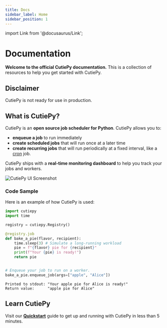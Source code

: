 ```yaml
---
title: Docs
sidebar_label: Home
sidebar_position: 1
---
```


import Link from '@docusaurus/Link';

# Documentation

**Welcome to the official CutiePy documentation.**
This is a collection of resources to help you get started with CutiePy.

## Disclaimer

CutiePy is not ready for use in production.

<!-- ## Start Here

Here are some high-level resources to help you learn more about CutiePy.

<p>
    <Link
        to="/docs/quickstart"
        style={{"font-size": "1.25rem", "font-weight": "bold"}}
        >
        Quickstart
    </Link>
    <br/>
    <span style={{"font-style": "italic"}}>
        Install and run CutiePy in 5 minutes
    </span>
</p>
<p>
    <Link
        to="/docs/tutorial"
        style={{"font-size": "1.25rem", "font-weight": "bold"}}
        >
        Tutorial
    </Link>
    <br/>
    <span style={{"font-style": "italic"}}>
        Build an X with CutiePy
    </span>
</p>
<p>
    <Link
        to="/docs/how-to"
        style={{"font-size": "1.25rem", "font-weight": "bold"}}
        >
        How-To Guides
    </Link>
    <br/>
    <span style={{"font-style": "italic"}}>
        Learn how to use CutiePy for web apps, cron jobs, ML experiments, and more
    </span>
</p>
<p>
    <Link
        to="/docs/explanations"
        style={{"font-size": "1.25rem", "font-weight": "bold"}}
        >
        Explanations
    </Link>
    <br/>
    <span style={{"font-style": "italic"}}>
        Read about how CutiePy works under the hood
    </span>
</p>
<p>
    <Link
        to="/docs/reference"
        style={{"font-size": "1.25rem", "font-weight": "bold"}}
        >
        API Reference
    </Link>
    <br/>
    <span style={{"font-style": "italic"}}>
        User manual for the CutiePy library, <code style={{"font-style": "normal"}}>cutiepy</code> commands, and configuration options
    </span>
</p>
<p>
    <Link
        to="#"
        style={{"font-size": "1.25rem", "font-weight": "bold"}}
        >
        Deployment Checklist
    </Link>
    <br/>
    <span style={{"font-style": "italic"}}>
        Security and performance considerations for production environments
    </span>
</p> -->

## What is CutiePy?

CutiePy is an **open source job scheduler for Python**. CutiePy allows you to:

* **enqueue a job** to run immediately
* **create scheduled jobs** that will run once at a later time
* **create recurring jobs** that will run periodically at a fixed interval, like a [cron](https://en.wikipedia.org/wiki/Cron) job.

CutiePy ships with a **real-time monitoring dashboard** to help you track your jobs and workers.

![CutiePy UI Screenshot](/img/cutiepy_ui.png)

### Code Sample

Here is an example of how CutiePy is used:

``` python title="cutie.py"
import cutiepy
import time

registry = cutiepy.Registry()

@registry.job
def bake_a_pie(flavor, recipient):
    time.sleep(3) # Simulate a long-running workload
    pie = f"{flavor} pie for {recipient}"
    print(f"Your {pie} is ready!")
    return pie


# Enqueue your job to run on a worker.
bake_a_pie.enqueue_job(args=["apple", "Alice"])
```

``` console title="Output"
Printed to stdout: "Your apple pie for Alice is ready!"
Return value:      "apple pie for Alice"
```

## Learn CutiePy

Visit our [**Quickstart**](/docs/quickstart) guide to get up and running with CutiePy in less than 5 minutes.

<!-- You can also read our [**Tutorial**](/docs/tutorial) to learn about CutiePy features and build an X with CutiePy. -->

<!-- ### Use Cases
CutiePy is flexible and scalable for many use cases:

* running background jobs in [Django](https://www.djangoproject.com/), [Flask](https://flask.palletsprojects.com/), or [FastAPI](https://fastapi.tiangolo.com/) web apps
* scheduling cron jobs
* parallelizing ML training and validation workloads

### Scalability

CutiePy is horizontally scalable and can run with thousands of background workers. CutiePy has supported clusters of up to 100 workers, processing 100k jobs / second, on 3 Linode boxes.

Use the command `cutiepy worker` to run your CutiePy workers.

[TODO] Visualization of CutiePy throughput

### Monitoring

CutiePy includes a dashboard for monitoring tasks and workers. The dashboard runs as an HTTP server and can be viewed in the web browser.

Use the command `cutiepy dashboard` to run the CutiePy dashboard server.

[TODO] Screenshot of dashboard -->
